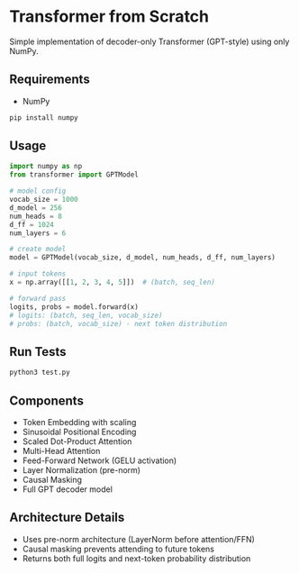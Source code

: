 # Transformer from Scratch

Simple implementation of decoder-only Transformer (GPT-style) using only NumPy.

## Requirements

- NumPy

```bash
pip install numpy
```

## Usage

```python
import numpy as np
from transformer import GPTModel

# model config
vocab_size = 1000
d_model = 256
num_heads = 8
d_ff = 1024
num_layers = 6

# create model
model = GPTModel(vocab_size, d_model, num_heads, d_ff, num_layers)

# input tokens
x = np.array([[1, 2, 3, 4, 5]])  # (batch, seq_len)

# forward pass
logits, probs = model.forward(x)
# logits: (batch, seq_len, vocab_size)
# probs: (batch, vocab_size) - next token distribution
```

## Run Tests

```bash
python3 test.py
```

## Components

- Token Embedding with scaling
- Sinusoidal Positional Encoding
- Scaled Dot-Product Attention
- Multi-Head Attention
- Feed-Forward Network (GELU activation)
- Layer Normalization (pre-norm)
- Causal Masking
- Full GPT decoder model

## Architecture Details

- Uses pre-norm architecture (LayerNorm before attention/FFN)
- Causal masking prevents attending to future tokens
- Returns both full logits and next-token probability distribution
